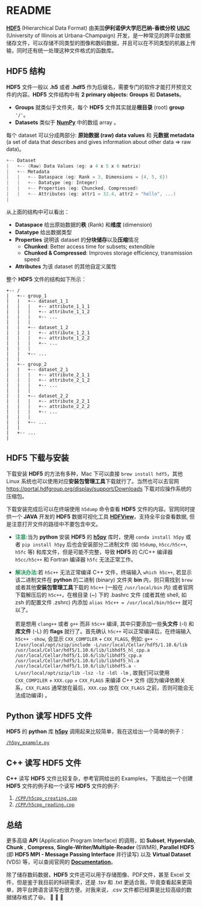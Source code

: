 # README

[**HDF5**](https://www.hdfgroup.org/solutions/hdf5/) (Hierarchical Data Format) 由美国**伊利诺伊大学厄巴纳-香槟分校** [**UIUC**](http://www.illinois.edu) (University of Illinois at Urbana-Champaign) 开发，是一种常见的跨平台数据储存文件，可以存储不同类型的图像和数码数据，并且可以在不同类型的机器上传输，同时还有统一处理这种文件格式的函数库。


## **HDF5 结构**

**HDF5** 文件一般以 **.h5** 或者 **.hdf5** 作为后缀名，需要专门的软件才能打开预览文件的内容。**HDF5** 文件结构中有 **2 primary objects:** **Groups** 和 **Datasets**。

- **Groups** 就类似于文件夹，每个 **HDF5** 文件其实就是**根目录** (root) **group** `'/'`。
- **Datasets** 类似于 [**NumPy**](https://numpy.org) 中的数组 array 。

每个 dataset 可以分成两部分: **原始数据 (raw) data values** 和 **元数据 metadata** (a set of data that describes and gives information about other data => raw data)。

``` cpp
+-- Dataset
|   +-- (Raw) Data Values (eg: a 4 x 5 x 6 matrix)
|   +-- Metadata
|   |   +-- Dataspace (eg: Rank = 3, Dimensions = {4, 5, 6})
|   |   +-- Datatype (eg: Integer)
|   |   +-- Properties (eg: Chuncked, Compressed)
|   |   +-- Attributes (eg: attr1 = 32.4, attr2 = "hello", ...)
|
```


从上面的结构中可以看出：

* **Dataspace** 给出原始数据的**秩** (Rank) 和**维度** (dimension)
* **Datatype** 给出数据类型
* **Properties** 说明该 dataset 的**分块储存**以及**压缩**情况 
	+ **Chunked**: Better access time for subsets; extendible
	+ **Chunked & Compressed**: Improves storage efficiency, transmission speed
* **Attributes** 为该 dataset 的其他自定义属性
 
整个 **HDF5** 文件的结构如下所示：
 
```
+-- /
|   +-- group_1
|   |   +-- dataset_1_1
|   |   |   +-- attribute_1_1_1
|   |   |   +-- attribute_1_1_2
|   |   |   +-- ...
|   |   |
|   |   +-- dataset_1_2
|   |   |   +-- attribute_1_2_1
|   |   |   +-- attribute_1_2_2
|   |   |   +-- ...
|   |   |
|   |   +-- ...
|   |
|   +-- group_2
|   |   +-- dataset_2_1
|   |   |   +-- attribute_2_1_1
|   |   |   +-- attribute_2_1_2
|   |   |   +-- ...
|   |   |
|   |   +-- dataset_2_2
|   |   |   +-- attribute_2_2_1
|   |   |   +-- attribute_2_2_2
|   |   |   +-- ...
|   |   |
|   |   +-- ...
|   |
|   +-- ...
|
```


## **HDF5 下载与安装**

下载安装 **HDF5** 的方法有多种，Mac 下可以直接 `brew install hdf5`，其他 Linux 系统也可以使用对应**安装包管理工具**下载就行了。当然也可以去官网 <https://portal.hdfgroup.org/display/support/Downloads> 下载对应操作系统的压缩包。

下载安装完成后可以在终端使用 `h5dump` 命令查看 **HDF5** 文件的内容。官网同时提供一个 **JAVA** 开发的 **HDF5** 数据可视化工具 [**HDFView**](https://portal.hdfgroup.org/display/support/Download+HDFView)，支持全平台查看数据, 但是注意打开文件的路径中不要包含中文。

* <font color="#26975b"><b>注意:</b></font>当为 **python** 安装 **HDF5** 的 [**h5py**]( http://www.h5py.org) 库时，使用 `conda install h5py` 或者 `pip install h5py` 后也会安装部分二进制文件 (如 `h5dump`, `h5cc/h5c++`,  `h5fc` 等) 和库文件，但是可能不完整，导致 **HDF5** 的 C/C++ 编译器 `h5cc/h5c++` 和 Fortran 编译器 `h5fc` 无法正常工作。

* <font color="#26975b"><b>解决办法:</b></font>若 `h5c++` 无法正常编译 C++ 文件，终端输入 `which h5c++`, 若显示该二进制文件在 **python** 的二进制 (binary) 文件夹 **bin** 内，则只需找到 `brew` 或者其他**安装包管理工具**下载的 `h5c++` (一般在 `/usr/local/bin` 内) 或者官网下载解压后的 `h5c++`，在根目录 (~) 下的 .bashrc 文件 (或者其他 shell, 如 zsh 的配置文件 .zshrc) 内添加 `alias h5c++ = /usr/local/bin/h5c++` 就可以了。
<br><br>
若是想用 `clang++` 或者 `g++` 而非 `h5c++` 编译, 其中只要添加一些**头文件** (-I) 和**库文件** (-L) 的 **flags** 就行了。首先确认 `h5c++` 可以正常编译后，在终端输入 `h5c++ -show`, 会显示 
`CXX_COMPILER` + `CXX_FLAGS`, 例如: `g++ -I/usr/local/opt/szip/include -L/usr/local/Cellar/hdf5/1.10.6/lib /usr/local/Cellar/hdf5/1.10.6/lib/libhdf5_hl_cpp.a /usr/local/Cellar/hdf5/1.10.6/lib/libhdf5_cpp.a /usr/local/Cellar/hdf5/1.10.6/lib/libhdf5_hl.a /usr/local/Cellar/hdf5/1.10.6/lib/libhdf5.a -L/usr/local/opt/szip/lib -lsz -lz -ldl -lm`
, 故我们可以使用 `CXX_COMPILER` + `XXX.cpp` + `CXX_FLAGS` 来编译 C++ 文件 (因为编译依赖关系，`CXX_FLAGS` 通常放在最后，`XXX.cpp` 放在 `CXX_FLAGS` 之前，否则可能会无法成功编译) 。


## **Python 读写 HDF5 文件**

**HDF5** 的 **python** 库 [**h5py**]( http://www.h5py.org) 调用起来比较简单，我在这给出一个简单的例子：

[`/h5py_example.py`](/HDF5/h5py_example.py)


## **C++ 读写 HDF5 文件**

**C++** 读写 **HDF5** 文件比较复杂，参考官网给出的 Examples，下面给出一个创建 **HDF5** 文件的例子和一个读写 **HDF5** 文件的例子:

1. [`/CPP/h5cpp_creating.cpp`](/CPP/h5cpp_creating.cpp)
2. [`/CPP/h5cpp_reading.cpp`](/CPP/h5cpp_reading.cpp)


## **总结**

更多高级 **API** (Application Program Interface) 的调用，如 **Subset**, **Hyperslab**, **Chunk** , **Compress**, **Single-Writer/Multiple-Reader** (SWMR), **Parallel HDF5** (即 **HDF5 MPI - Message Passing Interface** 并行读写) 以及 **Virtual Dataset** (VDS) 等，可以查阅官网的 [**Documentation**](https://portal.hdfgroup.org/display/HDF5/HDF5)。

除了储存数码数据，**HDF5** 文件还可以用于存储图像、PDF文件，甚至 Excel 文件，但是鉴于我目前的科研需求，还是 .tsv 和 .txt 更适合我，毕竟查看起来更简单，跨平台跨语言读写也很方便。对我来说，.csv 文件都已经算是比较高级的数据储存格式了😆。 🎉 🎉 🎉 












